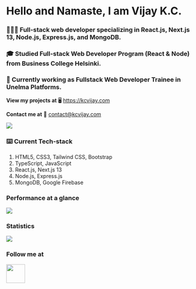 # Hello and Namaste, I am Vijay K.C.

### 🧑🏻‍💻 Full-stack web developer specializing in React.js, Next.js 13, Node.js, Express.js, and MongoDB.

### 🎓 Studied Full-stack Web Developer Program (React & Node) from Business College Helsinki.

### 💼 Currently working as Fullstack Web Developer Trainee in Unelma Platforms.

**View my projects at**
🖥️ https://kcvijay.com

**Contact me at**
📩 contact@kcvijay.com  


![](https://komarev.com/ghpvc/?username=kcvijay&color=blue)

### ⌨️ Current Tech-stack

1. HTML5, CSS3, Tailwind CSS, Bootstrap
2. TypeScript, JavaScript
3. React.js, Next.js 13
4. Node.js, Express.js
5. MongoDB, Google Firebase

### Performance at a glance

<img src="https://github-readme-stats.vercel.app/api/top-langs?username=kcvijay"/>

### Statistics

<img src="https://github-readme-streak-stats.herokuapp.com/?user=kcvijay"/>

### Follow me at

<a href="https://www.linkedin.com/in/vijaykc/" target="_blank"><img height="50" src="https://www.vectorlogo.zone/logos/linkedin/linkedin-ar21.svg" /></a>
